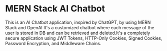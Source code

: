 # MERN Stack AI Chatbot
This is an AI Chatbot application, inspired by ChatGPT, by using MERN Stack and OpenAI
It's a customized chatbot where each message of the user is stored in DB and can be retrieved and deleted.It's a completely secure application using JWT Tokens, HTTP-Only Cookies, Signed Cookies, Password Encryption, and Middleware Chains.
